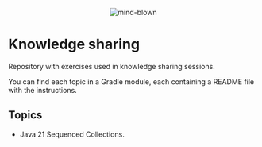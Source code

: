 <div align="center">

![mind-blown](https://github.com/albloptor/knowledge-sharing/assets/7635194/3c4734c2-8102-4cc8-a6f4-63ef60117ae6)

</div>

# Knowledge sharing
Repository with exercises used in knowledge sharing sessions.

You can find each topic in a Gradle module, each containing a README file with the instructions.


## Topics
- Java 21 Sequenced Collections.